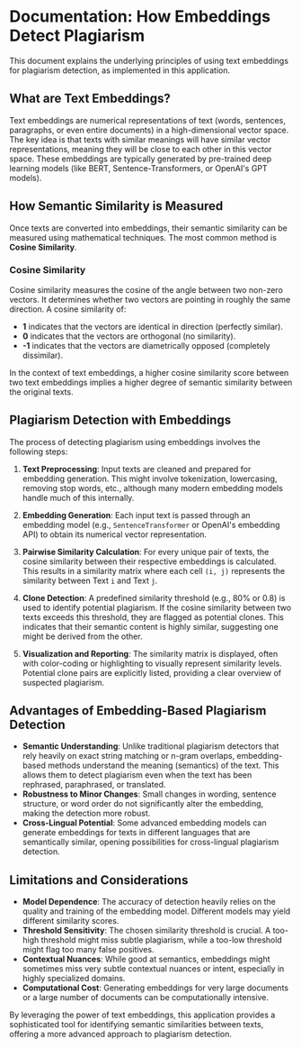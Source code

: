 # Documentation: How Embeddings Detect Plagiarism

This document explains the underlying principles of using text embeddings for plagiarism detection, as implemented in this application.

## What are Text Embeddings?

Text embeddings are numerical representations of text (words, sentences, paragraphs, or even entire documents) in a high-dimensional vector space. The key idea is that texts with similar meanings will have similar vector representations, meaning they will be close to each other in this vector space. These embeddings are typically generated by pre-trained deep learning models (like BERT, Sentence-Transformers, or OpenAI's GPT models).

## How Semantic Similarity is Measured

Once texts are converted into embeddings, their semantic similarity can be measured using mathematical techniques. The most common method is **Cosine Similarity**.

### Cosine Similarity

Cosine similarity measures the cosine of the angle between two non-zero vectors. It determines whether two vectors are pointing in roughly the same direction. A cosine similarity of:
- **1** indicates that the vectors are identical in direction (perfectly similar).
- **0** indicates that the vectors are orthogonal (no similarity).
- **-1** indicates that the vectors are diametrically opposed (completely dissimilar).

In the context of text embeddings, a higher cosine similarity score between two text embeddings implies a higher degree of semantic similarity between the original texts.

## Plagiarism Detection with Embeddings

The process of detecting plagiarism using embeddings involves the following steps:

1.  **Text Preprocessing**: Input texts are cleaned and prepared for embedding generation. This might involve tokenization, lowercasing, removing stop words, etc., although many modern embedding models handle much of this internally.

2.  **Embedding Generation**: Each input text is passed through an embedding model (e.g., `SentenceTransformer` or OpenAI's embedding API) to obtain its numerical vector representation.

3.  **Pairwise Similarity Calculation**: For every unique pair of texts, the cosine similarity between their respective embeddings is calculated. This results in a similarity matrix where each cell `(i, j)` represents the similarity between Text `i` and Text `j`.

4.  **Clone Detection**: A predefined similarity threshold (e.g., 80% or 0.8) is used to identify potential plagiarism. If the cosine similarity between two texts exceeds this threshold, they are flagged as potential clones. This indicates that their semantic content is highly similar, suggesting one might be derived from the other.

5.  **Visualization and Reporting**: The similarity matrix is displayed, often with color-coding or highlighting to visually represent similarity levels. Potential clone pairs are explicitly listed, providing a clear overview of suspected plagiarism.

## Advantages of Embedding-Based Plagiarism Detection

-   **Semantic Understanding**: Unlike traditional plagiarism detectors that rely heavily on exact string matching or n-gram overlaps, embedding-based methods understand the meaning (semantics) of the text. This allows them to detect plagiarism even when the text has been rephrased, paraphrased, or translated.
-   **Robustness to Minor Changes**: Small changes in wording, sentence structure, or word order do not significantly alter the embedding, making the detection more robust.
-   **Cross-Lingual Potential**: Some advanced embedding models can generate embeddings for texts in different languages that are semantically similar, opening possibilities for cross-lingual plagiarism detection.

## Limitations and Considerations

-   **Model Dependence**: The accuracy of detection heavily relies on the quality and training of the embedding model. Different models may yield different similarity scores.
-   **Threshold Sensitivity**: The chosen similarity threshold is crucial. A too-high threshold might miss subtle plagiarism, while a too-low threshold might flag too many false positives.
-   **Contextual Nuances**: While good at semantics, embeddings might sometimes miss very subtle contextual nuances or intent, especially in highly specialized domains.
-   **Computational Cost**: Generating embeddings for very large documents or a large number of documents can be computationally intensive.

By leveraging the power of text embeddings, this application provides a sophisticated tool for identifying semantic similarities between texts, offering a more advanced approach to plagiarism detection.